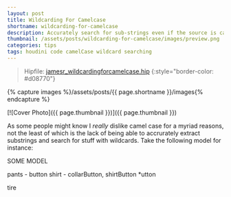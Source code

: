 ```yaml
---
layout: post
title: Wildcarding For Camelcase
shortname: wildcarding-for-camelcase
description: Accurately search for sub-strings even if the source is camelCase
thumbnail: /assets/posts/wildcarding-for-camelcase/images/preview.png
categories: tips
tags: houdini code camelCase wildcard searching
---
```


> Hipfile: [jamesr_wildcardingforcamelcase.hip](/assets/posts/wildcarding-for-camelcase/jamesr_wildcardingforcamelcase.hip)
{:style="border-color: #d08770"}

{% capture images %}/assets/posts/{{ page.shortname }}/images{% endcapture %}

[![Cover Photo]({{ page.thumbnail }})]({{ page.thumbnail }})

As some people might know I *really* dislike camel case for a myriad reasons,
not the least of which is the lack of being able to accrurately extract
substrings and search for stuff with wildcards. Take the following model for
instance:

SOME MODEL


pants - button
shirt - collarButton, shirtButton
*utton

tire